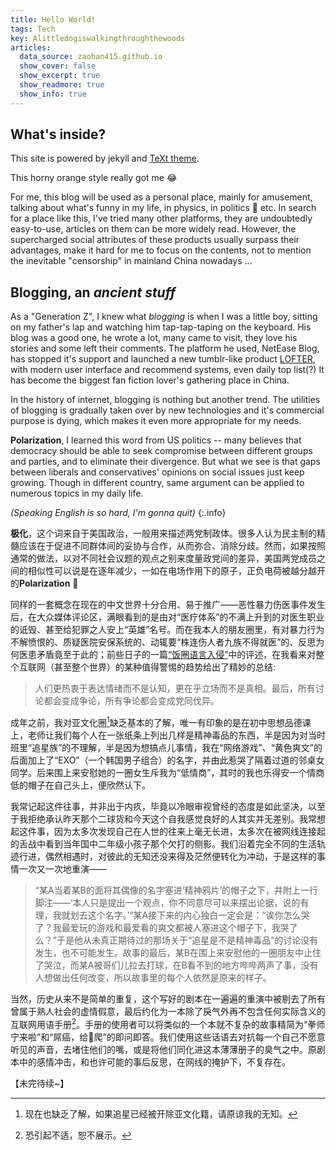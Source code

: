 ```yaml
---
title: Hello World!
tags: Tech 
key: Alittledogiswalkingthroughthewoods
articles:
  data_source: zaohan415.github.io
  show_cover: false
  show_excerpt: true
  show_readmore: true
  show_info: true
---
```


## What's inside?

This site is powered by jekyll and [TeXt theme](https://github.com/kitian616/jekyll-TeXt-theme/).

This horny orange style really got me :joy:

For me, this blog will be used as a personal place, mainly for amusement, talking about what's funny in my life, in physics, in politics :dog: etc. In search for a place like this, I've tried many other platforms, they are undoubtedly easy-to-use, articles on them can be more widely read. However, the supercharged social attributes of these products usually surpass their advantages, make it hard for me to focus on the contents, not to mention the inevitable "censorship" in mainland China nowadays ... 

## Blogging, an *ancient stuff*

As a "Generation Z", I knew what *blogging* is when I was a little boy, sitting on my father's lap and watching him tap-tap-taping on the keyboard. His blog was a good one, he wrote a lot, many came to visit, they love his stories and some left their comments. The platform he used, NetEase Blog, has stopped it's support and launched a new tumblr-like product [LOFTER](https://www.lofter.com/ ), with modern user interface and recommend systems, even daily top list(?) It has become the biggest fan fiction lover's gathering place in China.

In the history of internet, blogging is nothing but another trend. The utilities of blogging is gradually taken over by new technologies and it's commercial purpose is dying, which makes it even more appropriate for my needs.

**Polarization**, I learned this word from US politics -- many believes that democracy should be able to seek compromise between different groups and parties, and to eliminate their divergence. But what we see is that gaps between liberals and conservatives' opinions on social issues just keep growing. Though in different country, same argument can be applied to numerous topics in my daily life.

 *(Speaking English is so hard, I'm gonna quit)*
{:.info}

**极化**，这个词来自于美国政治，一般用来描述两党制政体。很多人认为民主制的精髓应该在于促进不同群体间的妥协与合作，从而弥合、消除分歧。然而，如果按照通常的做法，以对不同社会议题的观点之别来度量政党间的差异，美国两党成员之间的相似性可以说是在逐年减少，一如在电场作用下的原子，正负电荷被越分越开的**Polarization** :dog:

同样的一套概念在现在的中文世界十分合用、易于推广——恶性暴力伤医事件发生后，在大众媒体评论区，满眼看到的是由对“医疗体系”的不满上升到的对医生职业的诋毁、甚至给犯罪之人安上“英雄”名号。而在我本人的朋友圈里，有对暴力行为不解愤恨的、质疑医院安保系统的、动辄要“株连伤人者九族不得就医”的、反思为何医患矛盾竟至于此的；前些日子的一篇[“饭圈语言入侵”](https://mp.weixin.qq.com/s?__biz=MzA3MDM3NjE5NQ==&mid=2650851853&idx=1&sn=5a263c7af9b834a792d2b12a6ca48acd&chksm=84c9a461b3be2d77630cffbb74f0cc16d7ff3f07d5cf0a3223a9c6c125367465a19d547d702f)中的评述，在我看来对整个互联网（甚至整个世界）的某种值得警惕的趋势给出了精妙的总结:
> 人们更热衷于表达情绪而不是认知，更在乎立场而不是真相。最后，所有讨论都会变成争论，所有争论都会变成党同伐异。

成年之前，我对亚文化圈[^note1]缺乏基本的了解，唯一有印象的是在初中思想品德课上，老师让我们每个人在一张纸条上列出几样是精神毒品的东西，半是因为对当时班里“追星族”的不理解，半是因为想搞点儿事情，我在“网络游戏”、“黄色爽文”的后面加上了“EXO”（一个韩国男子组合）的名字，并由此惹哭了隔着过道的邻桌女同学。后来围上来安慰她的一圈女生斥我为“低情商”，其时的我也乐得安一个情商低的帽子在自己头上，便欣然认下。

[^note1]: 现在也缺乏了解，如果追星已经被开除亚文化籍，请原谅我的无知。

我常记起这件往事，并非出于内疚，毕竟以冷眼审视曾经的态度是如此坚决，以至于我拒绝承认昨天那个二球货和今天这个自我感觉良好的人其实并无差别。我常想起这件事，因为太多次发现自己在人世的往来上毫无长进，太多次在被网线连接起的舌战中看到当年国中二年级小孩子那个欠打的侧影。我们沿着完全不同的生活轨迹行进，偶然相遇时，对彼此的无知还没来得及茫然便转化为冲动，于是这样的事情一次又一次地重演——

> “某A当着某B的面将其偶像的名字塞进‘精神鸦片’的帽子之下，并附上一行脚注——‘本人只是提出一个观点，你不同意尽可以来摆出论据，说的有理，我就划去这个名字。’”某A接下来的内心独白一定会是：“诶你怎么哭了？我最爱玩的游戏和最爱看的爽文都被人塞进这个帽子下，我哭了么？”于是他从未真正期待过的那场关于“追星是不是精神毒品”的讨论没有发生，也不可能发生。故事的最后，某B在围上来安慰他的一圈朋友中止住了哭泣，而某A被哥们儿拉去打球，在B看不到的地方哔哔两声了事，没有人想做出任何改变，所以故事里的每个人依然是原来的样子。

当然，历史从来不是简单的重复，这个写好的剧本在一遍遍的重演中被剔去了所有曾属于熟人社会的虚情假意，最后约化为一本除了戾气外再不包含任何实际含义的互联网用语手册[^note2]。手册的使用者可以将类似的一个本就不复杂的故事精简为“拳师宁来啦”和“屌癌，给:older_man:爬”的即问即答。我们使用这些话语去对抗每一个自己不愿意听见的声音，去堵住他们的嘴，或是将他们同化进这本薄薄册子的臭气之中。原剧本中的感情冲击，和也许可能的事后反思，在网线的掩护下，不复存在。



[^note2]: 恐引起不适，恕不展示。


【未完待续~】

<!--经过社会的毒打，曾经不知尊重为何物的那个沙雕收敛了不少，<span class="heimu" title="【手动捂脸】">心里究竟是怎么想的已经无从查明，但</span>新时代的“自由平等”理念已经刻进了DNA，不会再对别人的爱好说三道四；对无甚好感的人愿不愿意花功夫揣摩TA心思不太好说，但至少对自己人说话的时候知道了要三思、要多考虑人家感受；段子常说什么15岁以前出现的东西是理所当然的、30岁以后出现的新事物是违背自然的云云。多年前面对着邻座女生的我，如今面对着<span class="heimu" title="【再次捂脸】">一边尔虞我诈一边圈地自萌的</span>“圈”们，活像是而立之年的大叔。谈理解？过于艰难。只是希望不要在自个儿不知情的情况下被划进“建政圈”，如果可以选的话，虽然没法儿将声优们的作品名倒背如流，也很少对着纸片人芳心大动，但我挺乐意当个二刺螈:joy:-->

<!--
{% if site.liker_id %}
<iframe
  frameborder="no"  
  style="width: 100%; max-width: 360px; height: 180px; margin: auto; overflow: hidden; display: block;"
  src="https://button.like.co/in/embed/{{site.liker_id}}/button?referrer={{ page.url | absolute_url | cgi_escape }}">
</iframe>
{% endif %}
-->